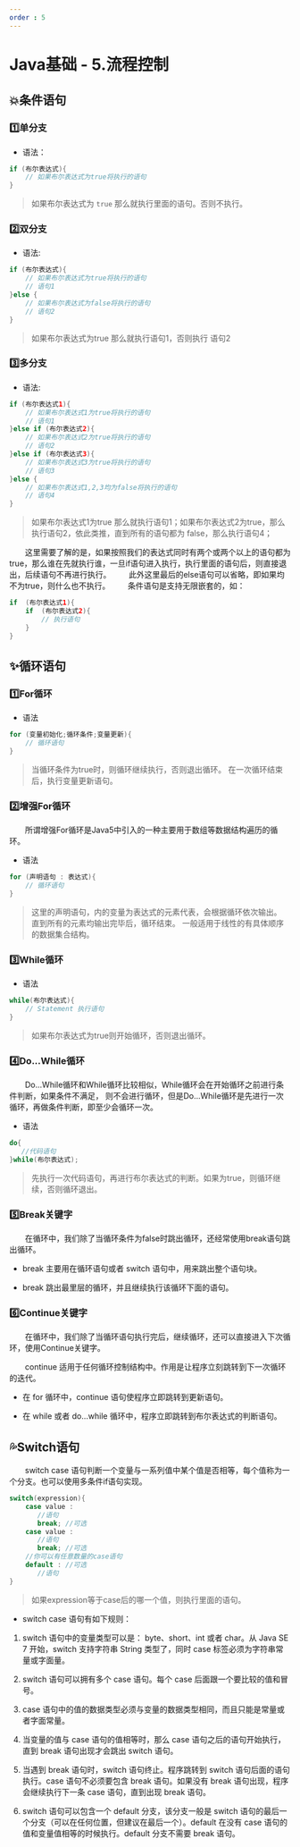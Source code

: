 ```yaml
---
order : 5
---
```

# Java基础 - 5.流程控制
## 💥条件语句
### 1️⃣单分支
- 语法：
```java
if (布尔表达式){
	// 如果布尔表达式为true将执行的语句
}
```
> 如果布尔表达式为 `true` 那么就执行里面的语句。否则不执行。
### 2️⃣双分支
- 语法:
```java
if (布尔表达式){
	// 如果布尔表达式为true将执行的语句
	// 语句1
}else {
	// 如果布尔表达式为false将执行的语句
	// 语句2
}
```
> 如果布尔表达式为true 那么就执行语句1，否则执行 语句2
### 3️⃣多分支
- 语法:
```java
if (布尔表达式1){
	// 如果布尔表达式1为true将执行的语句
	// 语句1
}else if (布尔表达式2){
	// 如果布尔表达式2为true将执行的语句
	// 语句2
}else if (布尔表达式3){
	// 如果布尔表达式3为true将执行的语句
	// 语句3
}else {
	// 如果布尔表达式1,2,3均为false将执行的语句
	// 语句4
}
```
> 如果布尔表达式1为true 那么就执行语句1；如果布尔表达式2为true，那么执行语句2，依此类推，直到所有的语句都为 false，那么执行语句4；

&emsp;&emsp;这里需要了解的是，如果按照我们的表达式同时有两个或两个以上的语句都为true，那么谁在先就执行谁，一旦if语句进入执行，执行里面的语句后，则直接退出，后续语句不再进行执行。
&emsp;&emsp;此外这里最后的else语句可以省略，即如果均不为true，则什么也不执行。
&emsp;&emsp;条件语句是支持无限嵌套的，如：
```java
if	(布尔表达式1){
	if	(布尔表达式2){
		// 执行语句
	}
}
```
## ✨循环语句
### 1️⃣For循环
- 语法
```java
for (变量初始化;循环条件;变量更新){
	// 循环语句
}
```
> 当循环条件为true时，则循环继续执行，否则退出循环。
> 在一次循环结束后，执行变量更新语句。

### 2️⃣增强For循环
&emsp;&emsp;所谓增强For循环是Java5中引入的一种主要用于数组等数据结构遍历的循环。
- 语法
```java
for (声明语句 : 表达式){
	// 循环语句
}
```
> 这里的声明语句，内的变量为表达式的元素代表，会根据循环依次输出。
> 直到所有的元素均输出完毕后，循环结束。
> 一般适用于线性的有具体顺序的数据集合结构。
### 3️⃣While循环
- 语法
```java
while(布尔表达式){
	// Statement 执行语句
}
```
> 如果布尔表达式为true则开始循环，否则退出循环。
### 4️⃣Do...While循环
&emsp;&emsp;Do...While循环和While循环比较相似，While循环会在开始循环之前进行条件判断，如果条件不满足， 则不会进行循环，但是Do...While循环是先进行一次循环，再做条件判断，即至少会循环一次。
- 语法
```java
do{
   //代码语句
}while(布尔表达式);
```
> 先执行一次代码语句，再进行布尔表达式的判断。如果为true，则循环继续，否则循环退出。

### 5️⃣Break关键字
&emsp;&emsp;在循环中，我们除了当循环条件为false时跳出循环，还经常使用break语句跳出循环。

- break 主要用在循环语句或者 switch 语句中，用来跳出整个语句块。

- break 跳出最里层的循环，并且继续执行该循环下面的语句。

### 6️⃣Continue关键字
&emsp;&emsp;在循环中，我们除了当循环语句执行完后，继续循环，还可以直接进入下次循环，使用Continue关键字。

&emsp;&emsp;continue 适用于任何循环控制结构中。作用是让程序立刻跳转到下一次循环的迭代。

- 在 for 循环中，continue 语句使程序立即跳转到更新语句。

- 在 while 或者 do…while 循环中，程序立即跳转到布尔表达式的判断语句。
## 💦Switch语句
&emsp;&emsp;switch case 语句判断一个变量与一系列值中某个值是否相等，每个值称为一个分支。也可以使用多条件if语句实现。
```java
switch(expression){
    case value :
       //语句
       break; //可选
    case value :
       //语句
       break; //可选
    //你可以有任意数量的case语句
    default : //可选
       //语句
}
```
> 如果expression等于case后的哪一个值，则执行里面的语句。

- switch case 语句有如下规则：

1. switch 语句中的变量类型可以是： byte、short、int 或者 char。从 Java SE 7 开始，switch 支持字符串 String 类型了，同时 case 标签必须为字符串常量或字面量。

2. switch 语句可以拥有多个 case 语句。每个 case 后面跟一个要比较的值和冒号。

3. case 语句中的值的数据类型必须与变量的数据类型相同，而且只能是常量或者字面常量。

4. 当变量的值与 case 语句的值相等时，那么 case 语句之后的语句开始执行，直到 break 语句出现才会跳出 switch 语句。

5. 当遇到 break 语句时，switch 语句终止。程序跳转到 switch 语句后面的语句执行。case 语句不必须要包含 break 语句。如果没有 break 语句出现，程序会继续执行下一条 case 语句，直到出现 break 语句。

6. switch 语句可以包含一个 default 分支，该分支一般是 switch 语句的最后一个分支（可以在任何位置，但建议在最后一个）。default 在没有 case 语句的值和变量值相等的时候执行。default 分支不需要 break 语句。